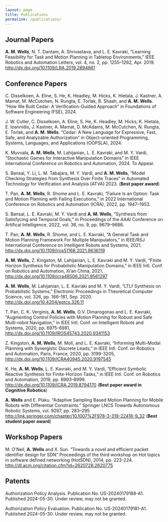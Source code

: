 ```yaml
---
layout: page
title: Publications
permalink: /publications/
---
```


## Journal Papers

**A. M. Wells**, N. T. Dantam, A. Shrivastava, and L. E. Kavraki, “Learning Feasibility for Task and Motion Planning in Tabletop Environments,” IEEE Robotics and Automation Letters, vol. 4, no. 2, pp. 1255–1262, Apr. 2019. <http://dx.doi.org/10.1109/LRA.2019.2894861>

## Conference Papers

C. Disselkoen, A. Eline, S. He, K. Headley, M. Hicks, K. Hietala, J. Kastner, A. Mamat, M. McCutchen, N. Rungta, E. Torlak, B. Shaah, and **A. M. Wells**. “How We Built Cedar: A Verification-Guided Approach” in Foundations of Software Engineering (FSE), 2024.

J. W. Cutler, C. Disselkoen, A. Eline, S. He, K. Headley, M. Hicks, K. Hietala, E. Ioannidis, J. Kastner, A. Mamat, D. McAdams, M. McCutchen, N. Rungta, E. Torlak, and **A. M. Wells**. “Cedar: A New Language for Expressive, Fast, Safe, and Analyzable Authorization” in Object-oriented Programming, Systems, Languages, and Applications (OOPSLA), 2024.

K. Muvvala, **A. M. Wells**, M. Lahijanian, L. E. Kavraki, and M. Y. Vardi, “Stochastic Games for Interactive Manipulation Domains” in IEEE International Conference on Robotics and Automation, 2024. To Appear.

S. Bansal, Y. Li, L. M. Tabajara, M. Y. Vardi, and **A. M. Wells**, “Model Checking Strategies from Synthesis Over Finite Traces” in Automated Technology for Verification and Analysis (ATVA) 2023. (**Best paper award**)

T. Pan, **A. M. Wells**, R. Shome and L. E. Kavraki, “Failure Is an Option: Task and Motion Planning with Failing Executions,” in 2022 International Conference on Robotics and Automation (ICRA), 2022, pp. 1947–1953.

S. Bansal, L. E. Kavraki, M. Y. Vardi and **A. M. Wells**, “Synthesis from Satisfycing and Temporal Goals,” in Proceedings of the AAAI Conference on Artifical Intelligence, 2022, vol. 36, no. 9, pp. 9679–9686.

T. Pan, **A. M. Wells**, R. Shome, and L. E. Kavraki, “A General Task and Motion Planning Framework For Multiple Manipulators,” in IEEE/RSJ International Conference on Intelligent Robots and Systems, 2021. <http://dx.doi.org/10.1109/iros51168.2021.9636119>

**A. M. Wells**, Z. Kingston, M. Lahijanian, L. E. Kavraki and M. Y. Vardi, “Finite Horizon Synthesis for Probabilistic Manipulation Domains,” in IEEE Intl. Conf. on Robotics and Automation, Xi’an China, 2021. <http://dx.doi.org/10.1109/icra48506.2021.9561297>

**A. M. Wells**, M. Lahijanian, L. E. Kavraki and M. Y. Vardi, “LTLf Synthesis on Probabilistic Systems,” Electronic Proceedings in Theoretical Computer Science, vol. 326, pp. 166–181, Sep. 2020. <http://dx.doi.org/10.4204/eptcs.326.11>

T. Pan, C. K. Verginis, **A. M. Wells**, D.V. Dimarogonas and L. E. Kavraki, “Augmenting Control Policies with Motion Planning for Robust and Safe Multi-robot Navigation,” in IEEE Intl. Conf. on Intelligent Robots and Systems, 2020, pp. 6975-6981, <http://dx.doi.org/10.1109/IROS45743.2020.9341153>

Z. Kingston, **A. M. Wells**, M. Moll, and L. E. Kavraki, “Informing Multi-Modal Planning with Synergistic Discrete Leads,” in IEEE Intl. Conf. on Robotics and Automation, Paris, France, 2020, pp. 3199-3205, <http://dx.doi.org/10.1109/ICRA40945.2020.9197545>

K. He, **A. M. Wells**, L. E. Kavraki, and M. Y. Vardi, “Efficient Symbolic Reactive Synthesis for Finite-Horizon Tasks,” in IEEE Intl. Conf. on Robotics and Automation, 2019, pp. 8993–8999. <http://dx.doi.org/10.1109/ICRA.2019.8794170> (**Best paper award in Cognitive Robotics**)

**A. Wells** and E. Plaku. “Adaptive Sampling Based Motion Planning for Mobile Robots with Differential Constraints.” Springer LNCS Towards Autonomous Robotic Systems, vol. 9287, pp. 283–295 <http://link.springer.com/chapter/10.1007%2F978-3-319-22416-9_32> (**Best student paper award**)

## Workshop Papers

M. O’Neil, **A. Wells** and X. Sun. “Towards a novel and efficient packet identifier design for SDN” Proceedings of the third workshop on Hot topics in software defined networking (HotSDN), 2014, pp. 223-224. <http://dl.acm.org/citation.cfm?id=2620728.2620775>

## Patents

Authorization Policy Analysis. Publication No. US-20240179188-A1. Published 2024-05-30. Under review, may not be granted.

Authorization Policy Evaluation. Publication No. US-20240179181-A1. Published 2024-05-30. Under review, may not be granted.